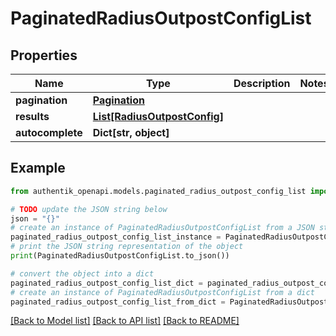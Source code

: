 # PaginatedRadiusOutpostConfigList


## Properties

Name | Type | Description | Notes
------------ | ------------- | ------------- | -------------
**pagination** | [**Pagination**](Pagination.md) |  | 
**results** | [**List[RadiusOutpostConfig]**](RadiusOutpostConfig.md) |  | 
**autocomplete** | **Dict[str, object]** |  | 

## Example

```python
from authentik_openapi.models.paginated_radius_outpost_config_list import PaginatedRadiusOutpostConfigList

# TODO update the JSON string below
json = "{}"
# create an instance of PaginatedRadiusOutpostConfigList from a JSON string
paginated_radius_outpost_config_list_instance = PaginatedRadiusOutpostConfigList.from_json(json)
# print the JSON string representation of the object
print(PaginatedRadiusOutpostConfigList.to_json())

# convert the object into a dict
paginated_radius_outpost_config_list_dict = paginated_radius_outpost_config_list_instance.to_dict()
# create an instance of PaginatedRadiusOutpostConfigList from a dict
paginated_radius_outpost_config_list_from_dict = PaginatedRadiusOutpostConfigList.from_dict(paginated_radius_outpost_config_list_dict)
```
[[Back to Model list]](../README.md#documentation-for-models) [[Back to API list]](../README.md#documentation-for-api-endpoints) [[Back to README]](../README.md)


